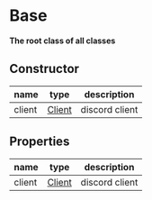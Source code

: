 # Base  
  
**The root class of all classes**

## Constructor
name|type|description  
---|---|---  
client|[Client](https://discord.js.org/#/docs/main/v12/class/Client)|discord client  

## Properties  
name|type|description  
---|---|---  
client|[Client](https://discord.js.org/#/docs/main/v12/class/Client)|discord client